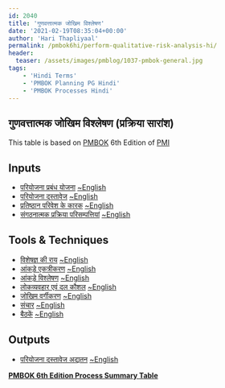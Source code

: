 ```yaml
---
id: 2040   
title: 'गुणवत्तात्मक जोखिम विश्लेषण'
date: '2021-02-19T08:35:04+00:00'
author: 'Hari Thapliyaal'
permalink: /pmbok6hi/perform-qualitative-risk-analysis-hi/
header:
  teaser: /assets/images/pmblog/1037-pmbok-general.jpg
tags:
    - 'Hindi Terms'
    - 'PMBOK Planning PG Hindi'
    - 'PMBOK Processes Hindi'
---
```


## गुणवत्तात्मक जोखिम विश्लेषण (प्रक्रिया सारांश)

This table is based on [PMBOK](https://www.pmi.org/pmbok-guide-standards) 6th Edition of [PMI](https:/www.pmi.org)

## Inputs

- [परियोजना प्रबंध योजना](/pmbok6hi/project-management-plan-hi) [~English](/pmbok6/Project-Management-Plan)
- [परियोजना दस्तावेज](/pmbok6hi/project-documents-hi) [~English](/pmbok6/Project-Documents)
- [प्रतिष्ठान परिवेश के कारक](/pmbok6hi/enterprise-environmental-factors-hi) [~English](/pmbok6/Enterprise-Environmental-Factors)
- [संगठनात्मक प्रक्रिया परिसम्पत्तियां](/pmbok6hi/organizational-process-assets-hi) [~English](/pmbok6/Organizational-Process-Assets)

## Tools &amp; Techniques

- [विशेषज्ञ की राय](/pmbok6hi/expert-judgement-hi) [~English](/pmbok6/Expert-Judgement)
- [आंकड़े एकत्रीकरण](/pmbok6hi/data-gathering-hi) [~English](/pmbok6/Data-Gathering)
- [आंकड़े विश्लेषण](/pmbok6hi/data-analysis-hi) [~English](/pmbok6/Data-Analysis)
- [लोकव्यवहार एवं दल कौशल](/pmbok6hi/interpersonal-and-team-skills-hi) [~English](/pmbok6/Interpersonal-And-Team-Skills)
- [जोखिम वर्गीकरण](/pmbok6hi/risk-categorization-hi) [~English](/pmbok6/Risk-Categorization)
- [संचार](/pmbok6hi/data-representation-hi) [~English](/pmbok6/Data-Representation)
- [बैठकें](/pmbok6hi/meetings-hi) [~English](/pmbok6/Meetings)

## Outputs

- [परियोजना दस्तावेज अद्यतन](/pmbok6hi/project-documents-updates-hi) [~English](/pmbok6/Project-Documents-Updates)

**[PMBOK 6th Edition Process Summary Table](process-groups-and-processes-in-pmbok6/)**